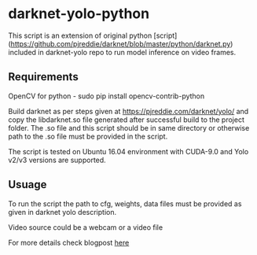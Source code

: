 # darknet-yolo-python

This script is an extension of original python [script] (https://github.com/pjreddie/darknet/blob/master/python/darknet.py) included in darknet-yolo repo to run model inference on video frames.

## Requirements
OpenCV for python - sudo pip install opencv-contrib-python

Build darknet as per steps given at https://pjreddie.com/darknet/yolo/ and copy the libdarknet.so file generated after successful build to the project folder. The .so file and this script should be in same directory or otherwise path to the .so file must be provided in the script.

The script is tested on Ubuntu 16.04 environment with CUDA-9.0 and Yolo v2/v3 versions are supported.

## Usuage
To run the script the path to cfg, weights, data files must be provided as given in darknet yolo description.

Video source could be a webcam or a video file

For more details check blogpost [here](https://abhigargblog.wordpress.com/2018/09/22/darknet-yolo-python/)



